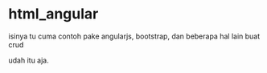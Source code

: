 # html_angular
isinya tu cuma contoh pake angularjs, bootstrap, dan beberapa hal lain buat crud

udah itu aja.
